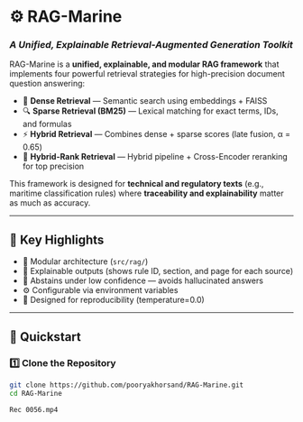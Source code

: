 # ⚙️ RAG-Marine  
### _A Unified, Explainable Retrieval-Augmented Generation Toolkit_

RAG-Marine is a **unified, explainable, and modular RAG framework** that implements four powerful retrieval strategies for high-precision document question answering:

- 🧠 **Dense Retrieval** — Semantic search using embeddings + FAISS  
- 🔍 **Sparse Retrieval (BM25)** — Lexical matching for exact terms, IDs, and formulas  
- ⚡ **Hybrid Retrieval** — Combines dense + sparse scores (late fusion, α = 0.65)  
- 🎯 **Hybrid-Rank Retrieval** — Hybrid pipeline + Cross-Encoder reranking for top precision  

This framework is designed for **technical and regulatory texts** (e.g., maritime classification rules) where **traceability and explainability** matter as much as accuracy.

---

## 🌊 Key Highlights

- 🧩 Modular architecture (`src/rag/`)  
- 🔎 Explainable outputs (shows rule ID, section, and page for each source)  
- 🚫 Abstains under low confidence — avoids hallucinated answers  
- ⚙️ Configurable via environment variables  
- 🧠 Designed for reproducibility (temperature=0.0)  

---

## 🚀 Quickstart

### 1️⃣ Clone the Repository
```bash
git clone https://github.com/pooryakhorsand/RAG-Marine.git
cd RAG-Marine

Rec 0056.mp4
